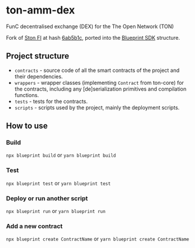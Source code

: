 # ton-amm-dex
FunC decentralised exchange (DEX) for the The Open Network (TON)

Fork of [Ston FI](https://github.com/ston-fi/dex-core) at hash [6ab5b1c](https://github.com/ston-fi/dex-core/commit/6ab5b1cb3ddb6a37a070f980bae84acbb0197814), ported into the [Blueprint SDK](https://github.com/ton-org/blueprint) structure.

## Project structure

-   `contracts` - source code of all the smart contracts of the project and their dependencies.
-   `wrappers` - wrapper classes (implementing `Contract` from ton-core) for the contracts, including any [de]serialization primitives and compilation functions.
-   `tests` - tests for the contracts.
-   `scripts` - scripts used by the project, mainly the deployment scripts.

## How to use

### Build

`npx blueprint build` or `yarn blueprint build`

### Test

`npx blueprint test` or `yarn blueprint test`

### Deploy or run another script

`npx blueprint run` or `yarn blueprint run`

### Add a new contract

`npx blueprint create ContractName` or `yarn blueprint create ContractName`
